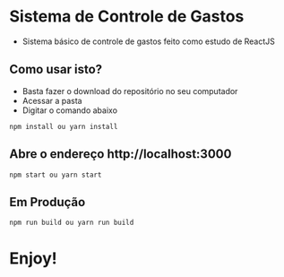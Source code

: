 # Sistema de Controle de Gastos

- Sistema básico de controle de gastos feito como estudo de ReactJS

## Como usar isto?

- Basta fazer o download do repositório no seu computador
- Acessar a pasta
- Digitar o comando abaixo

```
npm install ou yarn install
```
## Abre o endereço http://localhost:3000
```
npm start ou yarn start
```
## Em Produção
```
npm run build ou yarn run build
```

# Enjoy!